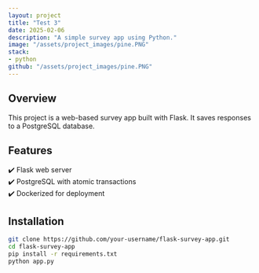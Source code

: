 ```yaml
---
layout: project
title: "Test 3"
date: 2025-02-06
description: "A simple survey app using Python."
image: "/assets/project_images/pine.PNG"
stack:
- python
github: "/assets/project_images/pine.PNG"
---
```


## Overview
This project is a web-based survey app built with Flask. It saves responses to a PostgreSQL database.

## Features
✔️ Flask web server  
✔️ PostgreSQL with atomic transactions  
✔️ Dockerized for deployment  

## Installation
```bash
git clone https://github.com/your-username/flask-survey-app.git
cd flask-survey-app
pip install -r requirements.txt
python app.py
